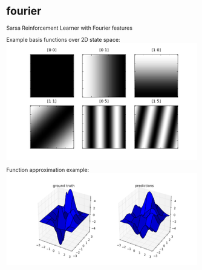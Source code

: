 # fourier
Sarsa Reinforcement Learner with Fourier features


Example basis functions over 2D state space:
![example basis functions](./img/bf.png)

Function approximation example:
![Function approximation example](./img/sup.png)
